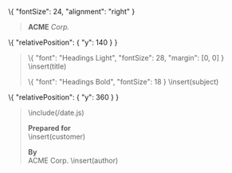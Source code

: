 <!-- Logo block (could also use a logo image) -->

\\{ "fontSize": 24, "alignment": "right" }

> **ACME** _Corp._

<!-- Title block -->

\\{ "relativePosition": { "y": 140 } }

> \\{ "font": "Headings Light", "fontSize": 28, "margin": [0, 0] }
> \\insert(title)
>
> \\{ "font": "Headings Bold", "fontSize": 18 }
> \\insert(subject)

<!-- Info block -->

\\{ "relativePosition": { "y": 360 } }

> \\include(/date.js)
>
> **Prepared for**\
> \\insert(customer)
>
> **By**\
> ACME Corp.
> \\insert(author)
